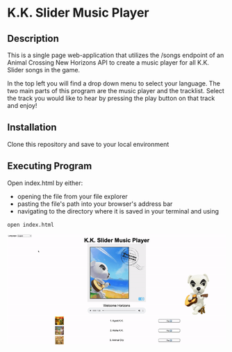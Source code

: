 # K.K. Slider Music Player

## Description

This is a single page web-application that utilizes the /songs endpoint of an Animal Crossing New Horizons API to create a music player for all K.K. Slider songs in the game. 

In the top left you will find a drop down menu to select your language. The two main parts of this program are the music player and the tracklist. 
Select the track you would like to hear by pressing the play button on that track and enjoy!

## Installation

Clone this repository and save to your local environment

## Executing Program

Open index.html by either:

- opening the file from your file explorer
- pasting the file's path into your browser's address bar
- navigating to the directory where it is saved in your terminal and using 
```
open index.html
```

![](./assets/language-functionality.gif)
